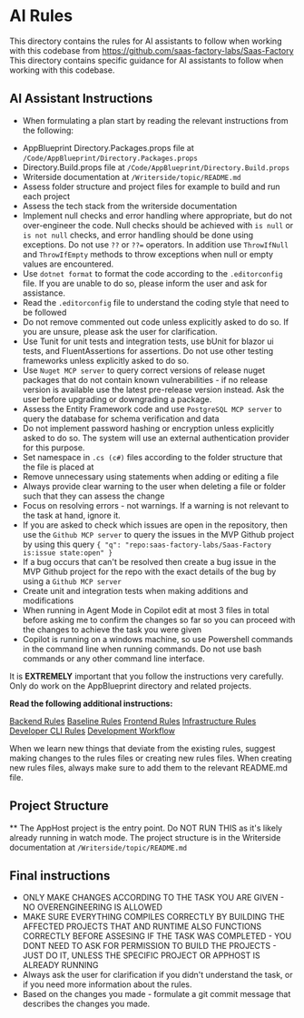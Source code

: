  # AI Rules

This directory contains the rules for AI assistants to follow when working with this codebase from https://github.com/saas-factory-labs/Saas-Factory
This directory contains specific guidance for AI assistants to follow when working with this codebase.

## AI Assistant Instructions

* When formulating a plan start by reading the relevant instructions from the following:

- AppBlueprint Directory.Packages.props file at `/Code/AppBlueprint/Directory.Packages.props`
- Directory.Build.props file at `/Code/AppBlueprint/Directory.Build.props`
- Writerside documentation at `/Writerside/topic/README.md`
- Assess folder structure and project files for example to build and run each project
- Assess the tech stack from the writerside documentation
- Implement null checks and error handling where appropriate, but do not over-engineer the code. Null checks should be achieved with `is null` or `is not null` checks, and error handling should be done using exceptions. Do not use `??` or `??=` operators. In addition use `ThrowIfNull` and `ThrowIfEmpty` methods to throw exceptions when null or empty values are encountered.
- Use `dotnet format` to format the code according to the `.editorconfig` file. If you are unable to do so, please inform the user and ask for assistance.
- Read the `.editorconfig` file to understand the coding style that need to be followed
- Do not remove commented out code unless explicitly asked to do so. If you are unsure, please ask the user for clarification.
- Use Tunit for unit tests and integration tests, use bUnit for blazor ui tests, and FluentAssertions for assertions. Do not use other testing frameworks unless explicitly asked to do so.
- Use `Nuget MCP server` to query correct versions of release nuget packages that do not contain known vulnerabilities - if no release version is available use the latest pre-release version instead. Ask the user before upgrading or downgrading a package.
- Assess the Entity Framework code and use `PostgreSQL MCP server` to query the database for schema verification and data
- Do not implement password hashing or encryption unless explicitly asked to do so. The system will use an external authentication provider for this purpose.
- Set namespace in `.cs (c#)` files according to the folder structure that the file is placed at
- Remove unnecessary using statements when adding or editing a file
- Always provide clear warning to the user when deleting a file or folder such that they can assess the change
- Focus on resolving errors - not warnings. If a warning is not relevant to the task at hand, ignore it.
- If you are asked to check which issues are open in the repository, then use the `Github MCP server` to query the issues in the MVP Github project by using this query `{ "q": "repo:saas-factory-labs/Saas-Factory is:issue state:open" }`
- If a bug occurs that can't be resolved then create a bug issue in the MVP Github project for the repo with the exact details of the bug by using a `Github MCP server`
- Create unit and integration tests when making additions and modifications
- When running in Agent Mode in Copilot edit at most 3 files in total before asking me to confirm the changes so far so you can proceed with the changes to achieve the task you were given
- Copilot is running on a windows machine, so use Powershell commands in the command line when running commands. Do not use bash commands or any other command line interface.



It is **EXTREMELY** important that you follow the instructions very carefully.
Only do work on the AppBlueprint directory and related projects.

**Read the following additional instructions:**

[Backend Rules](/.ai-rules/backend/README.md) 
[Baseline Rules](/.ai-rules/baseline/README.md) 
[Frontend Rules](/.ai-rules/frontend/README.md)
[Infrastructure Rules](/.ai-rules/infrastructure/README.md)
[Developer CLI Rules](/.ai-rules/developer-cli/README.md)
[Development Workflow](/.ai-rules/development-workflow/README.md)

When we learn new things that deviate from the existing rules, suggest making changes to the rules files or creating new rules files. When creating new rules files, always make sure to add them to the relevant README.md file.

## Project Structure

** The AppHost project is the entry point. Do NOT RUN THIS as it's likely already running in watch mode. 
The project structure is in the Writerside documentation at `/Writerside/topic/README.md`

## Final instructions

- ONLY MAKE CHANGES ACCORDING TO THE TASK YOU ARE GIVEN - NO OVERENGINEERING IS ALLOWED
- MAKE SURE EVERYTHING COMPILES CORRECTLY BY BUILDING THE AFFECTED PROJECTS THAT AND RUNTIME ALSO FUNCTIONS CORRECTLY BEFORE ASSESING IF THE TASK WAS COMPLETED - YOU DONT NEED TO ASK FOR PERMISSION TO BUILD THE PROJECTS - JUST DO IT, UNLESS THE SPECIFIC PROJECT OR APPHOST IS ALREADY RUNNING
- Always ask the user for clarification if you didn't understand the task, or if you need more information about the rules.
- Based on the changes you made - formulate a git commit message that describes the changes you made.
